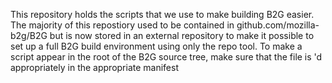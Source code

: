 This repository holds the scripts that we use to make building B2G easier.  The majority
of this repostiory used to be contained in github.com/mozilla-b2g/B2G but is now stored
in an external repository to make it possible to set up a full B2G build environment
using only the repo tool.  To make a script appear in the root of the B2G source tree,
make sure that the file is <copyfile>'d appropriately in the appropriate manifest
